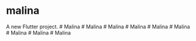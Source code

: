 # malina

A new Flutter project.
#   M a l i n a  
 #   M a l i n a  
 #   M a l i n a  
 #   M a l i n a  
 #   M a l i n a  
 #   M a l i n a  
 #   M a l i n a  
 #   M a l i n a  
 #   M a l i n a  
 